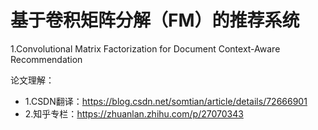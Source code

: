 # 基于卷积矩阵分解（FM）的推荐系统

1.Convolutional Matrix Factorization for Document Context-Aware Recommendation

论文理解：
* 1.CSDN翻译：https://blog.csdn.net/somtian/article/details/72666901
* 2.知乎专栏：https://zhuanlan.zhihu.com/p/27070343



